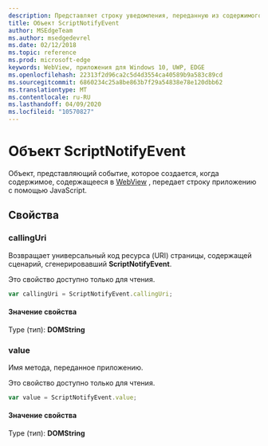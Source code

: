 ```yaml
---
description: Представляет строку уведомления, переданную из содержимого WebView в приложение.
title: Объект ScriptNotifyEvent
author: MSEdgeTeam
ms.author: msedgedevrel
ms.date: 02/12/2018
ms.topic: reference
ms.prod: microsoft-edge
keywords: WebView, приложения для Windows 10, UWP, EDGE
ms.openlocfilehash: 22313f2d96ca2c5d4d3554ca40589b9a583c89cd
ms.sourcegitcommit: 6860234c25a8be863b7f29a54838e78e120dbb62
ms.translationtype: MT
ms.contentlocale: ru-RU
ms.lasthandoff: 04/09/2020
ms.locfileid: "10570827"
---
```

# Объект ScriptNotifyEvent

Объект, представляющий событие, которое создается, когда содержимое, содержащееся в [WebView](../webview.md) , передает строку приложению с помощью JavaScript.

## Свойства
    
### callingUri

Возвращает универсальный код ресурса (URI) страницы, содержащей сценарий, сгенерировавший **ScriptNotifyEvent**.

Это свойство доступно только для чтения.

```js
var callingUri = ScriptNotifyEvent.callingUri;
```

#### Значение свойства
Type (тип): **DOMString**

### value

Имя метода, переданное приложению.

Это свойство доступно только для чтения.

```js
var value = ScriptNotifyEvent.value;
```

#### Значение свойства
Type (тип): **DOMString**